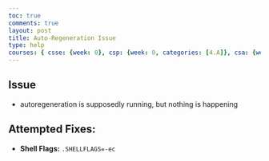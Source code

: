 ```yaml
---
toc: true
comments: true
layout: post
title: Auto-Regeneration Issue
type: help
courses: { csse: {week: 0}, csp: {week: 0, categories: [4.A]}, csa: {week: 1} }
---
```


## Issue
- autoregeneration is supposedly running, but nothing is happening

## Attempted Fixes:
- **Shell Flags:** `.SHELLFLAGS=-ec`